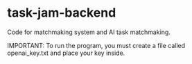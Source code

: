 # task-jam-backend
Code for matchmaking system and AI task matchmaking.

IMPORTANT: To run the program, you must create a file called openai_key.txt and place your key inside.
